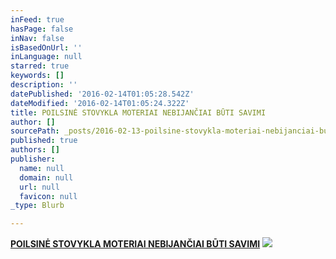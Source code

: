 ```yaml
---
inFeed: true
hasPage: false
inNav: false
isBasedOnUrl: ''
inLanguage: null
starred: true
keywords: []
description: ''
datePublished: '2016-02-14T01:05:28.542Z'
dateModified: '2016-02-14T01:05:24.322Z'
title: POILSINĖ STOVYKLA MOTERIAI NEBIJANČIAI BŪTI SAVIMI
author: []
sourcePath: _posts/2016-02-13-poilsine-stovykla-moteriai-nebijanciai-buti-savimi.md
published: true
authors: []
publisher:
  name: null
  domain: null
  url: null
  favicon: null
_type: Blurb

---
```

**[POILSINĖ STOVYKLA MOTERIAI NEBIJANČIAI BŪTI SAVIMI][0]**
![](https://s3-us-west-2.amazonaws.com/the-grid-img/p/be3aa298f0b6670f4a835a96eb0c96e78c136c67.jpg)

[0]: null